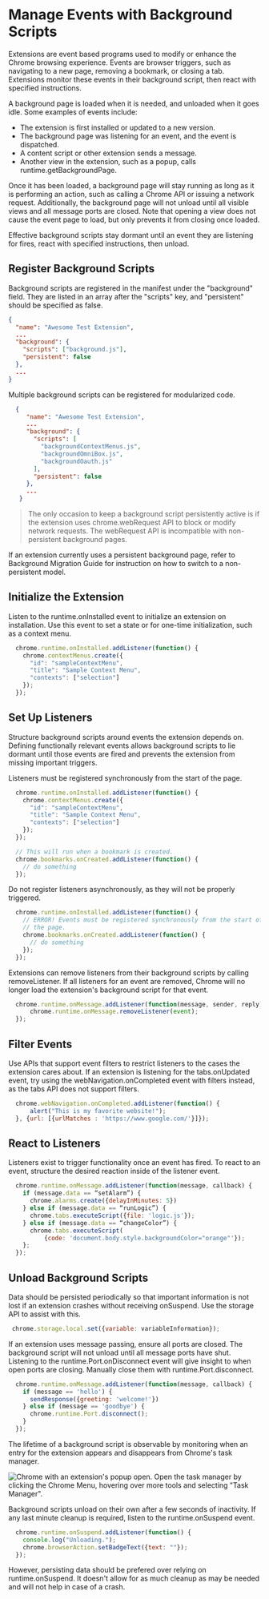 # Manage Events with Background Scripts
Extensions are event based programs used to modify or enhance the Chrome browsing experience. Events are browser triggers, such as navigating to a new page, removing a bookmark, or closing a tab. Extensions monitor these events in their background script, then react with specified instructions.

A background page is loaded when it is needed, and unloaded when it goes idle. Some examples of events include:

* The extension is first installed or updated to a new version.
* The background page was listening for an event, and the event is dispatched.
* A content script or other extension sends a message.
* Another view in the extension, such as a popup, calls runtime.getBackgroundPage.

Once it has been loaded, a background page will stay running as long as it is performing an action, such as calling a Chrome API or issuing a network request. Additionally, the background page will not unload until all visible views and all message ports are closed. Note that opening a view does not cause the event page to load, but only prevents it from closing once loaded.

Effective background scripts stay dormant until an event they are listening for fires, react with specified instructions, then unload.

## Register Background Scripts
Background scripts are registered in the manifest under the "background" field. They are listed in an array after the "scripts" key, and "persistent" should be specified as false.

```json
{
  "name": "Awesome Test Extension",
  ...
  "background": {
    "scripts": ["background.js"],
    "persistent": false
  },
  ...
}
```

Multiple background scripts can be registered for modularized code.

```json
  {
     "name": "Awesome Test Extension",
     ...
     "background": {
       "scripts": [
         "backgroundContextMenus.js",
         "backgroundOmniBox.js",
         "backgroundOauth.js"
       ],
       "persistent": false
     },
     ...
   }
```

> The only occasion to keep a background script persistently active is if the extension uses chrome.webRequest API to block or modify network requests. The webRequest API is incompatible with non-persistent background pages.

If an extension currently uses a persistent background page, refer to Background Migration Guide for instruction on how to switch to a non-persistent model.

## Initialize the Extension
Listen to the runtime.onInstalled event to initialize an extension on installation. Use this event to set a state or for one-time initialization, such as a context menu.

```javascript
  chrome.runtime.onInstalled.addListener(function() {
    chrome.contextMenus.create({
      "id": "sampleContextMenu",
      "title": "Sample Context Menu",
      "contexts": ["selection"]
    });
  });
```

## Set Up Listeners
Structure background scripts around events the extension depends on. Defining functionally relevant events allows background scripts to lie dormant until those events are fired and prevents the extension from missing important triggers.

Listeners must be registered synchronously from the start of the page.

```javascript
  chrome.runtime.onInstalled.addListener(function() {
    chrome.contextMenus.create({
      "id": "sampleContextMenu",
      "title": "Sample Context Menu",
      "contexts": ["selection"]
    });
  });

  // This will run when a bookmark is created.
  chrome.bookmarks.onCreated.addListener(function() {
    // do something
  });
```

Do not register listeners asynchronously, as they will not be properly triggered.

```javascript
  chrome.runtime.onInstalled.addListener(function() {
    // ERROR! Events must be registered synchronously from the start of
    // the page.
    chrome.bookmarks.onCreated.addListener(function() {
      // do something
    });
  });
```

Extensions can remove listeners from their background scripts by calling removeListener. If all listeners for an event are removed, Chrome will no longer load the extension's background script for that event.

```javascript
  chrome.runtime.onMessage.addListener(function(message, sender, reply) {
      chrome.runtime.onMessage.removeListener(event);
  });
```

## Filter Events
Use APIs that support event filters to restrict listeners to the cases the extension cares about. If an extension is listening for the tabs.onUpdated event, try using the webNavigation.onCompleted event with filters instead, as the tabs API does not support filters.

```javascript
  chrome.webNavigation.onCompleted.addListener(function() {
      alert("This is my favorite website!");
  }, {url: [{urlMatches : 'https://www.google.com/'}]});
```

## React to Listeners
Listeners exist to trigger functionality once an event has fired. To react to an event, structure the desired reaction inside of the listener event.

```javascript
  chrome.runtime.onMessage.addListener(function(message, callback) {
    if (message.data == “setAlarm”) {
      chrome.alarms.create({delayInMinutes: 5})
    } else if (message.data == “runLogic”) {
      chrome.tabs.executeScript({file: 'logic.js'});
    } else if (message.data == “changeColor”) {
      chrome.tabs.executeScript(
          {code: 'document.body.style.backgroundColor="orange"'});
    };
  });
```

## Unload Background Scripts
Data should be persisted periodically so that important information is not lost if an extension crashes without receiving onSuspend. Use the storage API to assist with this.

```javascript
 chrome.storage.local.set({variable: variableInformation});
```

If an extension uses message passing, ensure all ports are closed. The background script will not unload until all message ports have shut. Listening to the runtime.Port.onDisconnect event will give insight to when open ports are closing. Manually close them with runtime.Port.disconnect.

```javascript
  chrome.runtime.onMessage.addListener(function(message, callback) {
    if (message == 'hello') {
      sendResponse({greeting: 'welcome!'})
    } else if (message == 'goodbye') {
      chrome.runtime.Port.disconnect();
    }
  });
```
The lifetime of a background script is observable by monitoring when an entry for the extension appears and disappears from Chrome's task manager.

![Chrome with an extension's popup open.](https://developer.chrome.com/static/images/taskManager)
Open the task manager by clicking the Chrome Menu, hovering over more tools and selecting "Task Manager".

Background scripts unload on their own after a few seconds of inactivity. If any last minute cleanup is required, listen to the runtime.onSuspend event.

```javascript
  chrome.runtime.onSuspend.addListener(function() {
    console.log("Unloading.");
    chrome.browserAction.setBadgeText({text: ""});
  });
```

However, persisting data should be prefered over relying on runtime.onSuspend. It doesn't allow for as much cleanup as may be needed and will not help in case of a crash.